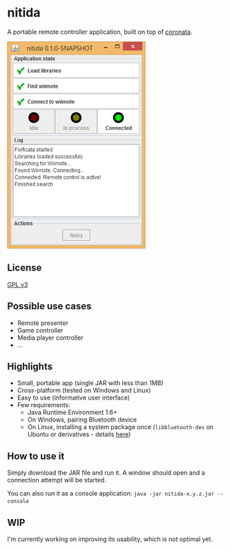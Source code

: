 # nitida
A portable remote controller application, built on top of [coronata](../coronata).

![Screenshot of nitida window](doc/nitida-screenshot.png)

## License
[GPL v3](http://www.gnu.org/licenses/gpl-3.0.en.html)

## Possible use cases
- Remote presenter
- Game controller
- Media player controller
- ...

## Highlights
- Small, portable app (single JAR with less than 1MB)
- Cross-platform (tested on Windows and Linux)
- Easy to use (informative user interface)
- Few requirements:
  - Java Runtime Environment 1.6+
  - On Windows, pairing Bluetooth device
  - On Linux, installing a system package once (```libbluetooth-dev``` on Ubuntu or derivatives - details [here](http://bluecove.org/bluecove-gpl/))

## How to use it
Simply download the JAR file and run it. A window should open and a connection attempt will be started.

You can also run it as a console application: ```java -jar nitida-x.y.z.jar --console```

## WIP
I'm currently working on improving its usability, which is not optimal yet.

